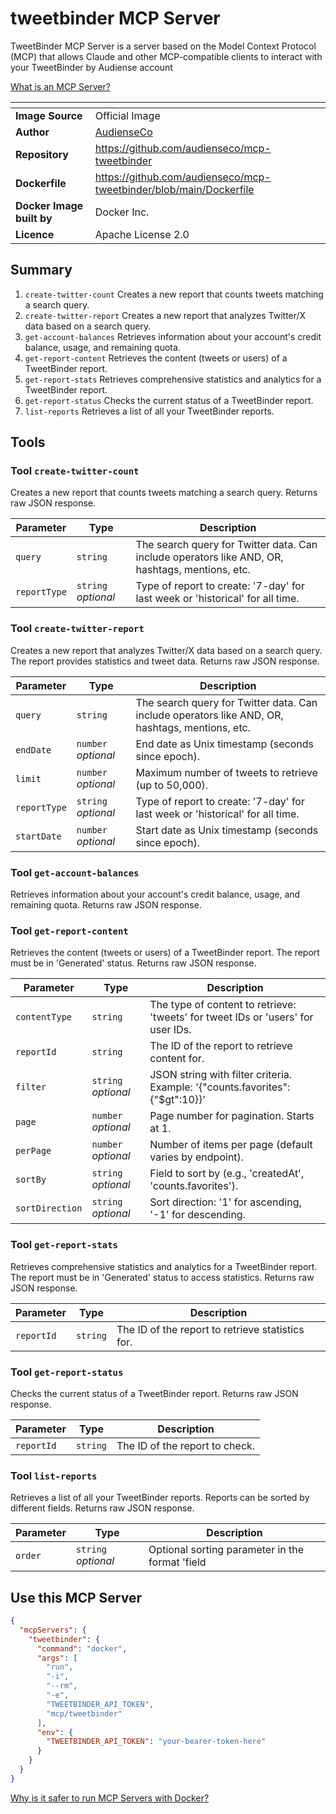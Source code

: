 # tweetbinder MCP Server

TweetBinder MCP Server is a server based on the Model Context Protocol (MCP) that allows Claude and other MCP-compatible clients to interact with your TweetBinder by Audiense account

[What is an MCP Server?](https://www.anthropic.com/news/model-context-protocol)

|<!-- -->|<!-- -->|
|-|-|
**Image Source**|Official Image
|**Author**|[AudienseCo](https://github.com/AudienseCo)
**Repository**|https://github.com/audienseco/mcp-tweetbinder
**Dockerfile**|https://github.com/audienseco/mcp-tweetbinder/blob/main/Dockerfile
**Docker Image built by**|Docker Inc.
**Licence**|Apache License 2.0

## Summary
1. `create-twitter-count` Creates a new report that counts tweets matching a search query.
1. `create-twitter-report` Creates a new report that analyzes Twitter/X data based on a search query.
1. `get-account-balances` Retrieves information about your account's credit balance, usage, and remaining quota.
1. `get-report-content` Retrieves the content (tweets or users) of a TweetBinder report.
1. `get-report-stats` Retrieves comprehensive statistics and analytics for a TweetBinder report.
1. `get-report-status` Checks the current status of a TweetBinder report.
1. `list-reports` Retrieves a list of all your TweetBinder reports.

## Tools

### Tool `create-twitter-count`
Creates a new report that counts tweets matching a search query. Returns raw JSON response.

Parameter|Type|Description
-|-|-
`query`|`string`|The search query for Twitter data. Can include operators like AND, OR, hashtags, mentions, etc.
`reportType`|`string` *optional*|Type of report to create: '7-day' for last week or 'historical' for all time.

### Tool `create-twitter-report`
Creates a new report that analyzes Twitter/X data based on a search query. The report provides statistics and tweet data. Returns raw JSON response.

Parameter|Type|Description
-|-|-
`query`|`string`|The search query for Twitter data. Can include operators like AND, OR, hashtags, mentions, etc.
`endDate`|`number` *optional*|End date as Unix timestamp (seconds since epoch).
`limit`|`number` *optional*|Maximum number of tweets to retrieve (up to 50,000).
`reportType`|`string` *optional*|Type of report to create: '7-day' for last week or 'historical' for all time.
`startDate`|`number` *optional*|Start date as Unix timestamp (seconds since epoch).

### Tool `get-account-balances`
Retrieves information about your account's credit balance, usage, and remaining quota. Returns raw JSON response.

### Tool `get-report-content`
Retrieves the content (tweets or users) of a TweetBinder report. The report must be in 'Generated' status. Returns raw JSON response.

Parameter|Type|Description
-|-|-
`contentType`|`string`|The type of content to retrieve: 'tweets' for tweet IDs or 'users' for user IDs.
`reportId`|`string`|The ID of the report to retrieve content for.
`filter`|`string` *optional*|JSON string with filter criteria. Example: '{"counts.favorites":{"$gt":10}}'
`page`|`number` *optional*|Page number for pagination. Starts at 1.
`perPage`|`number` *optional*|Number of items per page (default varies by endpoint).
`sortBy`|`string` *optional*|Field to sort by (e.g., 'createdAt', 'counts.favorites').
`sortDirection`|`string` *optional*|Sort direction: '1' for ascending, '-1' for descending.

### Tool `get-report-stats`
Retrieves comprehensive statistics and analytics for a TweetBinder report. The report must be in 'Generated' status to access statistics. Returns raw JSON response.

Parameter|Type|Description
-|-|-
`reportId`|`string`|The ID of the report to retrieve statistics for.

### Tool `get-report-status`
Checks the current status of a TweetBinder report. Returns raw JSON response.

Parameter|Type|Description
-|-|-
`reportId`|`string`|The ID of the report to check.

### Tool `list-reports`
Retrieves a list of all your TweetBinder reports. Reports can be sorted by different fields. Returns raw JSON response.

Parameter|Type|Description
-|-|-
`order`|`string` *optional*|Optional sorting parameter in the format 'field|direction'. Example: 'createdAt|-1' for newest first, 'createdAt|1' for oldest first.

## Use this MCP Server

```json
{
  "mcpServers": {
    "tweetbinder": {
      "command": "docker",
      "args": [
        "run",
        "-i",
        "--rm",
        "-e",
        "TWEETBINDER_API_TOKEN",
        "mcp/tweetbinder"
      ],
      "env": {
        "TWEETBINDER_API_TOKEN": "your-bearer-token-here"
      }
    }
  }
}
```

[Why is it safer to run MCP Servers with Docker?](https://www.docker.com/blog/the-model-context-protocol-simplifying-building-ai-apps-with-anthropic-claude-desktop-and-docker/)
